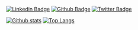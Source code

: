 [![Linkedin Badge](https://img.shields.io/badge/-AronMav-0072b1?style=flat&logo=Linkedin&logoColor=white&link=https://www.linkedin.com/in/AronMav/)](https://www.linkedin.com/in/AronMav/) [![Github Badge](https://img.shields.io/badge/-AronMav-grey?style=flat&logo=github&logoColor=white&link=https://github.com/AronMav/)](https://www.github.com/AronMav/) [![Twitter Badge](https://img.shields.io/badge/-AronMav-00acee?style=flat&logo=twitter&logoColor=white&link=https://twitter.com/AronMav/)](https://www.twitter.com/AronMav/)

[![Github stats](https://github-readme-stats.vercel.app/api?username=AronMav&show_icons=true&include_all_commits=true&theme=slateorange)](https://github.com/AronMav/github-readme-stats)
[![Top Langs](https://github-readme-stats.vercel.app/api/top-langs/?username=AronMav&layout=compact&theme=slateorange)](https://github.com/AronMav/github-readme-stats)

